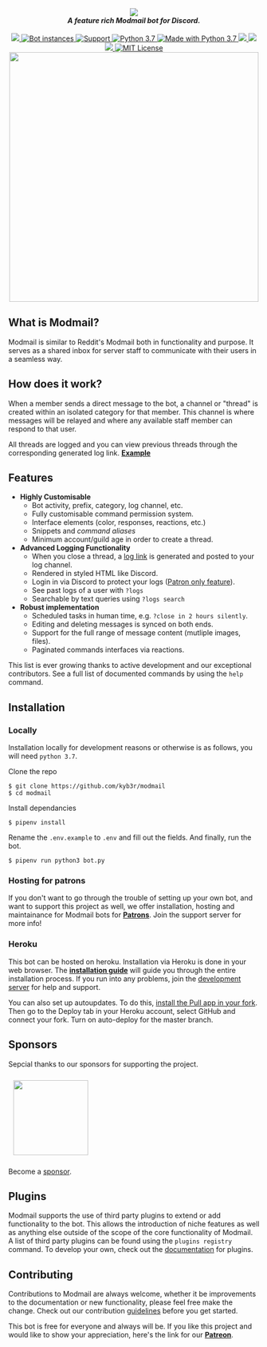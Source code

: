 <div align="center">
  <img src="https://i.imgur.com/o558Qnq.png" align="center">
  <br>
  <strong><i>A feature rich Modmail bot for Discord.</i></strong>
  <br>
  <br>

  <a href="https://heroku.com/deploy?template=https://github.com/kyb3r/modmail">
    <img src="https://img.shields.io/badge/deploy_to-heroku-997FBC.svg?style=for-the-badge&logo=Heroku">
  </a>

  <a href="https://github.com/kyb3r/modmail/">
    <img src="https://api.modmail.tk/badges/instances.svg" alt="Bot instances">
  </a>

  <a href="https://discord.gg/j5e9p8w">
    <img src="https://img.shields.io/discord/515071617815019520.svg?label=Discord&logo=Discord&style=for-the-badge" alt="Support">
  </a>

  <a href="https://patreon.com/kyber">
    <img src="https://img.shields.io/badge/patreon-donate-orange.svg?style=for-the-badge&logo=Patreon" alt="Python 3.7">
  </a>

  <a href="https://www.python.org/downloads/">
    <img src="https://img.shields.io/badge/Made%20With-Python%203.7-blue.svg?style=for-the-badge&logo=Python" alt="Made with Python 3.7">
  </a>

  <a href="https://github.com/kyb3r/modmail/archive/master.zip">
    <img src="https://counter.modmail-plugins.ionadev.ml/embed/announcement">
  </a>

  <a href="https://travis-ci.com/kyb3r/modmail">
    <img src="https://img.shields.io/travis/com/kyb3r/modmail?style=for-the-badge">
  </a>  

  <a href="https://github.com/ambv/black">
    <img src="https://img.shields.io/badge/Code%20Style-Black-black?style=for-the-badge">
  </a>

  <a href="https://github.com/kyb3r/modmail/blob/master/LICENSE">
    <img src="https://img.shields.io/badge/license-agpl-e74c3c.svg?style=for-the-badge" alt="MIT License">
  </a>

<br>
<img src='https://i.imgur.com/fru5Q07.png' align='center' width=500>
</div>


## What is Modmail?

Modmail is similar to Reddit's Modmail both in functionality and purpose. It serves as a shared inbox for server staff to communicate with their users in a seamless way.

## How does it work?
When a member sends a direct message to the bot, a channel or "thread" is created within an isolated category for that member. This channel is where messages will be relayed and where any available staff member can respond to that user.

All threads are logged and you can view previous threads through the corresponding generated log link. [**Example**](https://logs.modmail.tk/example)

## Features

* **Highly Customisable**
  * Bot activity, prefix, category, log channel, etc.
  * Fully customisable command permission system.
  * Interface elements (color, responses, reactions, etc.)
  * Snippets and *command aliases*
  * Minimum account/guild age in order to create a thread.
* **Advanced Logging Functionality**
  * When you close a thread, a [log link](https://logs.modmail.tk/example) is generated and posted to your log channel.
  * Rendered in styled HTML like Discord.
  * Login in via Discord to protect your logs ([Patron only feature](https://patreon.com/kyber)).
  * See past logs of a user with `?logs`
  * Searchable by text queries using `?logs search`
* **Robust implementation**
  * Scheduled tasks in human time, e.g. `?close in 2 hours silently`.
  * Editing and deleting messages is synced on both ends.
  * Support for the full range of message content (mutliple images, files).
  * Paginated commands interfaces via reactions.

This list is ever growing thanks to active development and our exceptional contributors. See a full list of documented commands by using the `help` command.

## Installation

### Locally
Installation locally for development reasons or otherwise is as follows, you will need `python 3.7`.

Clone the repo
```console
$ git clone https://github.com/kyb3r/modmail
$ cd modmail
```

Install dependancies
```console
$ pipenv install
```

Rename the `.env.example` to `.env` and fill out the fields.
And finally, run the bot.
```console
$ pipenv run python3 bot.py
```

### Hosting for patrons

If you don't want to go through the trouble of setting up your own bot, and want to support this project as well, we offer installation, hosting and maintainance for Modmail bots for [**Patrons**](https://patreon.com/kyber). Join the support server for more info!

### Heroku
This bot can be hosted on heroku. Installation via Heroku is done in your web browser. The [**installation guide**](https://github.com/kyb3r/modmail/wiki/Installation) will guide you through the entire installation process. If you run into any problems, join the [development server](https://discord.gg/etJNHCQ) for help and support.

You can also set up autoupdates. To do this, [install the Pull app in your fork](https://github.com/apps/pull). Then go to the Deploy tab in your Heroku account, select GitHub and connect your fork. Turn on auto-deploy for the master branch.


## Sponsors

Sepcial thanks to our sponsors for supporting the project.

<a href='https://www.youtube.com/channel/UCgSmBJD9imASmJRleycTCwQ/featured'>
  <img height=150 src='https://i.imgur.com/WyzaPKY.png' style='margin:10'>
</a>

Become a [sponsor](https://patreon.com/kyber).


## Plugins

Modmail supports the use of third party plugins to extend or add functionality to the bot. This allows the introduction of niche features as well as anything else outside of the scope of the core functionality of Modmail. A list of third party plugins can be found using the `plugins registry` command. To develop your own, check out the [documentation](https://github.com/kyb3r/modmail/wiki/Plugins) for plugins.

## Contributing

Contributions to Modmail are always welcome, whether it be improvements to the documentation or new functionality, please feel free make the change. Check out our contribution [guidelines](https://github.com/kyb3r/modmail/blob/master/CONTRIBUTING.md) before you get started.

This bot is free for everyone and always will be. If you like this project and would like to show your appreciation, here's the link for our **[Patreon](https://www.patreon.com/kyber)**.
